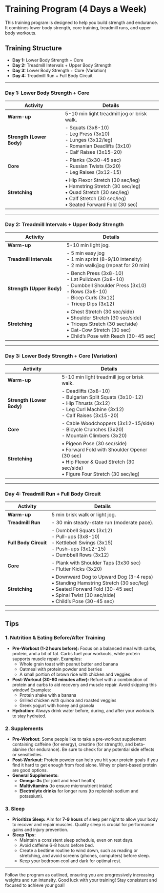 # Training Program (4 Days a Week)

This training program is designed to help you build strength and endurance. It combines lower body strength, core training, treadmill runs, and upper body workouts.

## Training Structure

- **Day 1:** Lower Body Strength + Core
- **Day 2:** Treadmill Intervals + Upper Body Strength
- **Day 3:** Lower Body Strength + Core (Variation)
- **Day 4:** Treadmill Run + Full Body Circuit

---

### Day 1: Lower Body Strength + Core

| **Activity**              | **Details**                                                                                                                                               |
|---------------------------|-----------------------------------------------------------------------------------------------------------------------------------------------------------|
| **Warm-up**                | 5-10 min light treadmill jog or brisk walk.                                                                                                               |
| **Strength (Lower Body)**  | - Squats (3x8-10) <br> - Leg Press (3x10) <br> - Lunges (3x12/leg) <br> - Romanian Deadlifts (3x10) <br> - Calf Raises (3x15-20)                               |
| **Core**                   | - Planks (3x30-45 sec) <br> - Russian Twists (3x20) <br> - Leg Raises (3x12-15)                                                                             |
| **Stretching**             | • Hip Flexor Stretch (30 sec/leg) <br> • Hamstring Stretch (30 sec/leg) <br> • Quad Stretch (30 sec/leg) <br> • Calf Stretch (30 sec/leg) <br> • Seated Forward Fold (30 sec) |

---

### Day 2: Treadmill Intervals + Upper Body Strength

| **Activity**              | **Details**                                                                                                                                               |
|---------------------------|-----------------------------------------------------------------------------------------------------------------------------------------------------------|
| **Warm-up**                | 5-10 min light jog.                                                                                                                                     |
| **Treadmill Intervals**    | - 5 min easy jog <br> - 1 min sprint (8-9/10 intensity) <br> - 2 min walk/jog (repeat for 20 min)                                                           |
| **Strength (Upper Body)**  | - Bench Press (3x8-10) <br> - Lat Pulldown (3x8-10) <br> - Dumbbell Shoulder Press (3x10) <br> - Rows (3x8-10) <br> - Bicep Curls (3x12) <br> - Tricep Dips (3x12) |
| **Stretching**             | • Chest Stretch (30 sec/side) <br> • Shoulder Stretch (30 sec/side) <br> • Triceps Stretch (30 sec/side) <br> • Cat-Cow Stretch (30 sec) <br> • Child’s Pose with Reach (30-45 sec) |

---

### Day 3: Lower Body Strength + Core (Variation)

| **Activity**              | **Details**                                                                                                                                               |
|---------------------------|-----------------------------------------------------------------------------------------------------------------------------------------------------------|
| **Warm-up**                | 5-10 min light treadmill jog or brisk walk.                                                                                                               |
| **Strength (Lower Body)**  | - Deadlifts (3x8-10) <br> - Bulgarian Split Squats (3x10-12) <br> - Hip Thrusts (3x12) <br> - Leg Curl Machine (3x12) <br> - Calf Raises (3x15-20)            |
| **Core**                   | - Cable Woodchoppers (3x12-15/side) <br> - Bicycle Crunches (3x20) <br> - Mountain Climbers (3x20)                                                         |
| **Stretching**             | • Pigeon Pose (30 sec/side) <br> • Forward Fold with Shoulder Opener (30 sec) <br> • Hip Flexor & Quad Stretch (30 sec/side) <br> • Figure Four Stretch (30 sec/leg) |

---

### Day 4: Treadmill Run + Full Body Circuit

| **Activity**              | **Details**                                                                                                                                               |
|---------------------------|-----------------------------------------------------------------------------------------------------------------------------------------------------------|
| **Warm-up**                | 5 min brisk walk or light jog.                                                                                                                          |
| **Treadmill Run**          | - 30 min steady-state run (moderate pace).                                                                                                                |
| **Full Body Circuit**      | - Dumbbell Squats (3x12) <br> - Pull-ups (3x8-10) <br> - Kettlebell Swings (3x15) <br> - Push-ups (3x12-15) <br> - Dumbbell Rows (3x12)                       |
| **Core**                   | - Plank with Shoulder Taps (3x30 sec) <br> - Flutter Kicks (3x20)                                                                                         |
| **Stretching**             | • Downward Dog to Upward Dog (3-4 reps) <br> • Standing Hamstring Stretch (30 sec/leg) <br> • Seated Forward Fold (30-45 sec) <br> • Spinal Twist (30 sec/side) <br> • Child’s Pose (30-45 sec) |

---

## Tips
### 1. **Nutrition & Eating Before/After Training**
- **Pre-Workout (1-2 hours before):** Focus on a balanced meal with carbs, protein, and a bit of fat. Carbs fuel your workouts, while protein supports muscle repair. Examples:
  - Whole grain toast with peanut butter and banana
  - Oatmeal with protein powder and berries
  - A small portion of brown rice with chicken and veggies
- **Post-Workout (30-60 minutes after):** Refuel with a combination of protein and carbs to aid recovery and muscle repair. Avoid skipping this window! Examples:
  - Protein shake with a banana
  - Grilled chicken with quinoa and roasted veggies
  - Greek yogurt with honey and granola
- **Hydration:** Always drink water before, during, and after your workouts to stay hydrated.

### 2. **Supplements**
- **Pre-Workout:** Some people like to take a pre-workout supplement containing caffeine (for energy), creatine (for strength), and beta-alanine (for endurance). Be sure to check for any potential side effects or sensitivities.
- **Post-Workout:** Protein powder can help you hit your protein goals if you find it hard to get enough from food alone. Whey or plant-based protein are good options.
- **General Supplements:**
  - **Omega-3s** (for joint and heart health)
  - **Multivitamins** (to ensure micronutrient intake)
  - **Electrolyte drinks** for longer runs (to replenish sodium and potassium).

### 3. **Sleep**
- **Prioritize Sleep:** Aim for **7-9 hours** of sleep per night to allow your body to recover and repair muscles. Quality sleep is crucial for performance gains and injury prevention.
- **Sleep Tips:**
  - Maintain a consistent sleep schedule, even on rest days.
  - Avoid caffeine 6-8 hours before bed.
  - Create a bedtime routine to wind down, such as reading or stretching, and avoid screens (phones, computers) before sleep.
  - Keep your bedroom cool and dark for optimal rest.
---

Follow the program as outlined, ensuring you are progressively increasing weights and run intensity.
Good luck with your training! Stay consistent and focused to achieve your goal!
